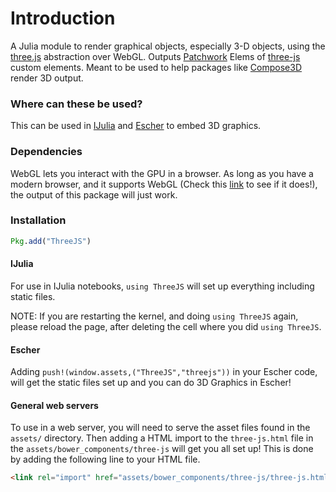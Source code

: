 # Introduction

A Julia module to render graphical objects, especially 3-D objects, using
the [three.js](https://threejs.org) abstraction over WebGL.
Outputs [Patchwork](https://github.com/shashi/Patchwork.jl) Elems of
[three-js](https://github.com/rohitvarkey/three-js) custom elements. Meant to be
used to help packages like [Compose3D](https://github.com/rohitvarkey/Compose3D.jl)
render 3D output.

### Where can these be used?

This can be used in [IJulia](https://github.com/JuliaLang/IJulia.jl/)
and [Escher](https://github.com/shashi/Escher.jl) to embed 3D graphics.

### Dependencies

WebGL lets you interact with the GPU in a browser. As long as you have a modern
browser, and it supports WebGL (Check this [link](https://get.webgl.org/)
to see if it does!), the output of this package will just work.

### Installation

```julia
Pkg.add("ThreeJS")
```

#### IJulia

For use in IJulia notebooks, `using ThreeJS` will set up everything including
static files.

NOTE: If you are restarting the kernel, and doing `using ThreeJS` again, please
reload the page, after deleting the cell where you did `using ThreeJS`.

#### Escher

Adding `push!(window.assets,("ThreeJS","threejs"))` in your Escher code,
will get the static files set up and you can do 3D Graphics in Escher!

#### General web servers

To use in a web server, you will need to serve the asset files found in the
`assets/` directory. Then adding a HTML import to the `three-js.html` file in
the `assets/bower_components/three-js` will get you all set up! This is done
by adding the following line to your HTML file.

```html
<link rel="import" href="assets/bower_components/three-js/three-js.html>
```
